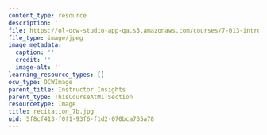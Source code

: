 ```yaml
---
content_type: resource
description: ''
file: https://ol-ocw-studio-app-qa.s3.amazonaws.com/courses/7-013-introductory-biology-spring-2018/5f8cf413f0f193f6f1d2070bca735a78_recitation_7b.jpg
file_type: image/jpeg
image_metadata:
  caption: ''
  credit: ''
  image-alt: ''
learning_resource_types: []
ocw_type: OCWImage
parent_title: Instructor Insights
parent_type: ThisCourseAtMITSection
resourcetype: Image
title: recitation_7b.jpg
uid: 5f8cf413-f0f1-93f6-f1d2-070bca735a78
---
```

